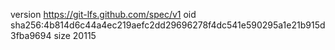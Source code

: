 version https://git-lfs.github.com/spec/v1
oid sha256:4b814d6c44a4ec219aefc2dd29696278f4dc541e590295a1e21b915d3fba9694
size 20115
